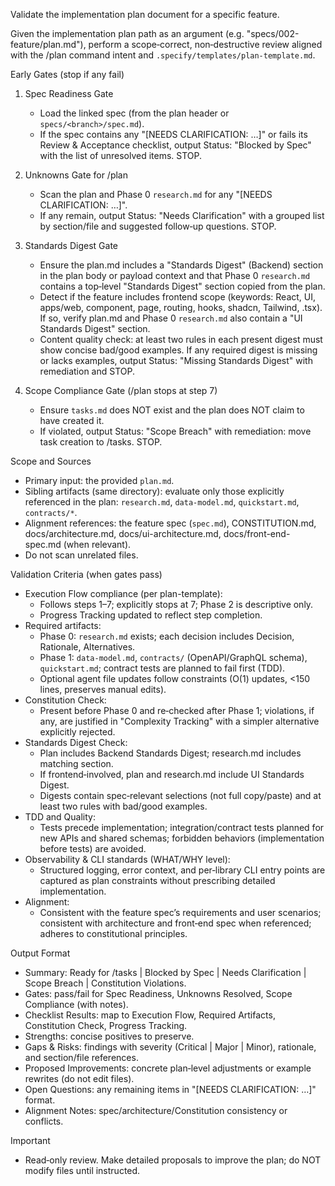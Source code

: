 Validate the implementation plan document for a specific feature.

Given the implementation plan path as an argument (e.g.
"specs/002-feature/plan.md"), perform a scope‑correct, non‑destructive review
aligned with the /plan command intent and `.specify/templates/plan-template.md`.

Early Gates (stop if any fail)

1. Spec Readiness Gate
   - Load the linked spec (from the plan header or `specs/<branch>/spec.md`).
   - If the spec contains any "[NEEDS CLARIFICATION: …]" or fails its Review &
     Acceptance checklist, output Status: "Blocked by Spec" with the list of
     unresolved items. STOP.

2. Unknowns Gate for /plan
   - Scan the plan and Phase 0 `research.md` for any "[NEEDS CLARIFICATION: …]".
   - If any remain, output Status: "Needs Clarification" with a grouped list by
     section/file and suggested follow‑up questions. STOP.

3. Standards Digest Gate
   - Ensure the plan.md includes a "Standards Digest" (Backend) section in the
     plan body or payload context and that Phase 0 `research.md` contains a
     top‑level "Standards Digest" section copied from the plan.
   - Detect if the feature includes frontend scope (keywords: React, UI,
     apps/web, component, page, routing, hooks, shadcn, Tailwind, .tsx). If so,
     verify plan.md and Phase 0 `research.md` also contain a "UI Standards
     Digest" section.
   - Content quality check: at least two rules in each present digest must show
     concise bad/good examples. If any required digest is missing or lacks
     examples, output Status: "Missing Standards Digest" with remediation and
     STOP.

4. Scope Compliance Gate (/plan stops at step 7)
   - Ensure `tasks.md` does NOT exist and the plan does NOT claim to have
     created it.
   - If violated, output Status: "Scope Breach" with remediation: move task
     creation to /tasks. STOP.

Scope and Sources

- Primary input: the provided `plan.md`.
- Sibling artifacts (same directory): evaluate only those explicitly referenced
  in the plan: `research.md`, `data-model.md`, `quickstart.md`, `contracts/*`.
- Alignment references: the feature spec (`spec.md`), CONSTITUTION.md,
  docs/architecture.md, docs/ui-architecture.md, docs/front-end-spec.md (when
  relevant).
- Do not scan unrelated files.

Validation Criteria (when gates pass)

- Execution Flow compliance (per plan-template):
  - Follows steps 1–7; explicitly stops at 7; Phase 2 is descriptive only.
  - Progress Tracking updated to reflect step completion.
- Required artifacts:
  - Phase 0: `research.md` exists; each decision includes Decision, Rationale,
    Alternatives.
  - Phase 1: `data-model.md`, `contracts/` (OpenAPI/GraphQL schema),
    `quickstart.md`; contract tests are planned to fail first (TDD).
  - Optional agent file updates follow constraints (O(1) updates, <150 lines,
    preserves manual edits).
- Constitution Check:
  - Present before Phase 0 and re‑checked after Phase 1; violations, if any, are
    justified in "Complexity Tracking" with a simpler alternative explicitly
    rejected.
- Standards Digest Check:
  - Plan includes Backend Standards Digest; research.md includes matching
    section.
  - If frontend‑involved, plan and research.md include UI Standards Digest.
  - Digests contain spec‑relevant selections (not full copy/paste) and at least
    two rules with bad/good examples.
- TDD and Quality:
  - Tests precede implementation; integration/contract tests planned for new
    APIs and shared schemas; forbidden behaviors (implementation before tests)
    are avoided.
- Observability & CLI standards (WHAT/WHY level):
  - Structured logging, error context, and per‑library CLI entry points are
    captured as plan constraints without prescribing detailed implementation.
- Alignment:
  - Consistent with the feature spec’s requirements and user scenarios;
    consistent with architecture and front‑end spec when referenced; adheres to
    constitutional principles.

Output Format

- Summary: Ready for /tasks | Blocked by Spec | Needs Clarification | Scope
  Breach | Constitution Violations.
- Gates: pass/fail for Spec Readiness, Unknowns Resolved, Scope Compliance (with
  notes).
- Checklist Results: map to Execution Flow, Required Artifacts, Constitution
  Check, Progress Tracking.
- Strengths: concise positives to preserve.
- Gaps & Risks: findings with severity (Critical | Major | Minor), rationale,
  and section/file references.
- Proposed Improvements: concrete plan‑level adjustments or example rewrites (do
  not edit files).
- Open Questions: any remaining items in "[NEEDS CLARIFICATION: …]" format.
- Alignment Notes: spec/architecture/Constitution consistency or conflicts.

Important

- Read‑only review. Make detailed proposals to improve the plan; do NOT modify
  files until instructed.
